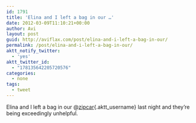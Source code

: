 ```yaml
---
id: 1791
title: 'Elina and I left a bag in our …'
date: 2012-03-09T11:10:21+00:00
author: Avi
layout: post
guid: http://aviflax.com/post/elina-and-i-left-a-bag-in-our/
permalink: /post/elina-and-i-left-a-bag-in-our/
aktt_notify_twitter:
  - 'yes'
aktt_twitter_id:
  - "178135642205720576"
categories:
  - none
tags:
  - tweet
---
```

Elina and I left a bag in our @[zipcar](http://twitter.com/zipcar){.aktt_username} last night and they’re being exceedingly unhelpful.